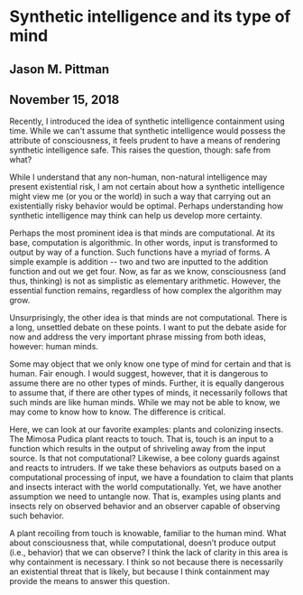 # Synthetic intelligence and its type of mind
## Jason M. Pittman
## November 15, 2018

Recently, I introduced the idea of synthetic intelligence containment using time. While we can't assume that synthetic intelligence would possess the attribute of consciousness, it feels prudent to have a means of rendering synthetic intelligence safe. This raises the question, though: safe from what?

While I understand that any non-human, non-natural intelligence may present existential risk, I am not certain about how a synthetic intelligence might view me (or you or the world) in such a way that carrying out an existentially risky behavior would be optimal. Perhaps understanding how synthetic intelligence may think can help us develop more certainty.

Perhaps the most prominent idea is that minds are computational. At its base, computation is algorithmic. In other words, input is transformed to output by way of a function. Such functions have a myriad of forms. A simple example is addition -- two and two are inputted to the addition function and out we get four. Now, as far as we know, consciousness (and thus, thinking) is not as simplistic as elementary arithmetic. However, the essential function remains, regardless of how complex the algorithm may grow.

Unsurprisingly, the other idea is that minds are not computational. There is a long, unsettled debate on these points. I want to put the debate aside for now and address the very important phrase missing from both ideas, however: human minds.

Some may object that we only know one type of mind for certain and that is human. Fair enough. I would suggest, however, that it is dangerous to assume there are no other types of minds. Further, it is equally dangerous to assume that, if there are other types of minds, it necessarily follows that such minds are like human minds. While we may not be able to know, we may come to know how to know. The difference is critical.

Here, we can look at our favorite examples: plants and colonizing insects. The Mimosa Pudica plant reacts to touch. That is, touch is an input to a function which results in the output of shriveling away from the input source. Is that not computational? Likewise, a bee colony guards against and reacts to intruders. If we take these behaviors as outputs based on a computational processing of input, we have a foundation to claim that plants and insects interact with the world computationally. Yet, we have another assumption we need to untangle now. That is, examples using plants and insects rely on observed behavior and an observer capable of observing such behavior.

A plant recoiling from touch is knowable, familiar to the human mind. What about consciousness that, while computational, doesn’t produce output (i.e., behavior) that we can observe? I think the lack of clarity in this area is why containment is necessary. I think so not because there is necessarily an existential threat that is likely, but because I think containment may provide the means to answer this question.